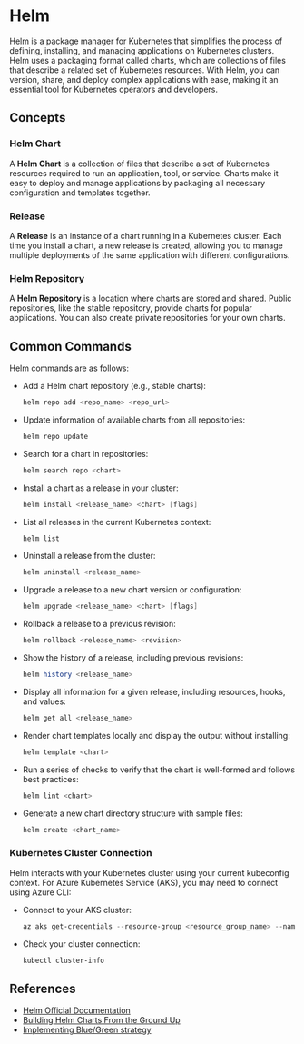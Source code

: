# Helm

[Helm](https://helm.sh/) is a package manager for Kubernetes that simplifies the process of defining, installing, and managing applications on Kubernetes clusters. Helm uses a packaging format called charts, which are collections of files that describe a related set of Kubernetes resources. With Helm, you can version, share, and deploy complex applications with ease, making it an essential tool for Kubernetes operators and developers.

## Concepts

### Helm Chart
A **Helm Chart** is a collection of files that describe a set of Kubernetes resources required to run an application, tool, or service. Charts make it easy to deploy and manage applications by packaging all necessary configuration and templates together.

### Release
A **Release** is an instance of a chart running in a Kubernetes cluster. Each time you install a chart, a new release is created, allowing you to manage multiple deployments of the same application with different configurations.

### Helm Repository
A **Helm Repository** is a location where charts are stored and shared. Public repositories, like the stable repository, provide charts for popular applications. You can also create private repositories for your own charts.

## Common Commands

Helm commands are as follows:

- Add a Helm chart repository (e.g., stable charts):
    ```powershell
    helm repo add <repo_name> <repo_url>
    ```

- Update information of available charts from all repositories:
    ```powershell
    helm repo update
    ```

- Search for a chart in repositories:
    ```powershell
    helm search repo <chart>
    ```

- Install a chart as a release in your cluster:
    ```powershell
    helm install <release_name> <chart> [flags]
    ```

- List all releases in the current Kubernetes context:
    ```powershell
    helm list
    ```

- Uninstall a release from the cluster:
    ```powershell
    helm uninstall <release_name>
    ```

- Upgrade a release to a new chart version or configuration:
    ```powershell
    helm upgrade <release_name> <chart> [flags]
    ```

- Rollback a release to a previous revision:
    ```powershell
    helm rollback <release_name> <revision>
    ```

- Show the history of a release, including previous revisions:
    ```powershell
    helm history <release_name>
    ```

- Display all information for a given release, including resources, hooks, and values:
    ```powershell
    helm get all <release_name>
    ```

- Render chart templates locally and display the output without installing:
    ```powershell
    helm template <chart>
    ```

- Run a series of checks to verify that the chart is well-formed and follows best practices:
    ```powershell
    helm lint <chart>
    ```

- Generate a new chart directory structure with sample files:
    ```powershell
    helm create <chart_name>
    ```

### Kubernetes Cluster Connection

Helm interacts with your Kubernetes cluster using your current kubeconfig context. For Azure Kubernetes Service (AKS), you may need to connect using Azure CLI:

- Connect to your AKS cluster:
    ```powershell
    az aks get-credentials --resource-group <resource_group_name> --name <kubernetes_cluster_name>
    ```

- Check your cluster connection:
    ```powershell
    kubectl cluster-info
    ```

## References

- [Helm Official Documentation](https://helm.sh/docs/)
- [Building Helm Charts From the Ground Up](https://www.youtube.com/watch?v=vQX5nokoqrQ)
- [Implementing Blue/Green strategy](https://medium.com/@saraswatpuneet/blue-green-deployments-using-helm-charts-93ec479c0282)
